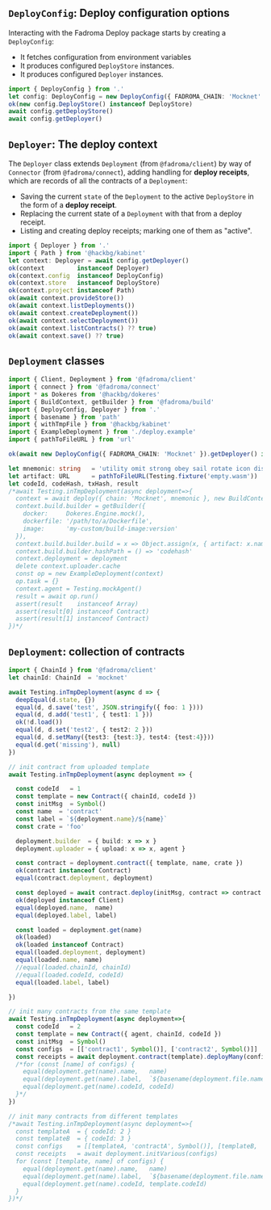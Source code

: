 ## `DeployConfig`: Deploy configuration options

Interacting with the Fadroma Deploy package starts by creating a `DeployConfig`:
  * It fetches configuration from environment variables
  * It produces configured `DeployStore` instances.
  * It produces configured `Deployer` instances.

```typescript
import { DeployConfig } from '.'
let config: DeployConfig = new DeployConfig({ FADROMA_CHAIN: 'Mocknet' }, process.cwd())
ok(new config.DeployStore() instanceof DeployStore)
await config.getDeployStore()
await config.getDeployer()
```

## `Deployer`: The deploy context

The `Deployer` class extends `Deployment` (from `@fadroma/client`)
by way of `Connector` (from `@fadroma/connect`), adding handling for
**deploy receipts**, which are records of all the contracts of a `Deployment`:
  * Saving the current `state` of the `Deployment` to the active `DeployStore`
    in the form of a **deploy receipt**.
  * Replacing the current state of a `Deployment` with that from a deploy receipt.
  * Listing and creating deploy receipts; marking one of them as "active".

```typescript
import { Deployer } from '.'
import { Path } from '@hackbg/kabinet'
let context: Deployer = await config.getDeployer()
ok(context         instanceof Deployer)
ok(context.config  instanceof DeployConfig)
ok(context.store   instanceof DeployStore)
ok(context.project instanceof Path)
ok(await context.provideStore())
ok(await context.listDeployments())
ok(await context.createDeployment())
ok(await context.selectDeployment())
ok(await context.listContracts() ?? true)
ok(await context.save() ?? true)
```

## `Deployment` classes

```typescript
import { Client, Deployment } from '@fadroma/client'
import { connect } from '@fadroma/connect'
import * as Dokeres from '@hackbg/dokeres'
import { BuildContext, getBuilder } from '@fadroma/build'
import { DeployConfig, Deployer } from '.'
import { basename } from 'path'
import { withTmpFile } from '@hackbg/kabinet'
import { ExampleDeployment } from './deploy.example'
import { pathToFileURL } from 'url'

ok(await new DeployConfig({ FADROMA_CHAIN: 'Mocknet' }).getDeployer() instanceof Deployer)

let mnemonic: string   = 'utility omit strong obey sail rotate icon disease usage scene olive youth clog poverty parade'
let artifact: URL      = pathToFileURL(Testing.fixture('empty.wasm'))
let codeId, codeHash, txHash, result
/*await Testing.inTmpDeployment(async deployment=>{
  context = await deploy({ chain: 'Mocknet', mnemonic }, new BuildContext())
  context.build.builder = getBuilder({
    docker:     Dokeres.Engine.mock(),
    dockerfile: '/path/to/a/Dockerfile',
    image:      'my-custom/build-image:version'
  }),
  context.build.builder.build = x => Object.assign(x, { artifact: x.name })
  context.build.builder.hashPath = () => 'codehash'
  context.deployment = deployment
  delete context.uploader.cache
  const op = new ExampleDeployment(context)
  op.task = {}
  context.agent = Testing.mockAgent()
  result = await op.run()
  assert(result    instanceof Array)
  assert(result[0] instanceof Contract)
  assert(result[1] instanceof Contract)
})*/
```

## `Deployment`: collection of contracts

```typescript
import { ChainId } from '@fadroma/client'
let chainId: ChainId  = 'mocknet'

await Testing.inTmpDeployment(async d => {
  deepEqual(d.state, {})
  equal(d, d.save('test', JSON.stringify({ foo: 1 })))
  equal(d, d.add('test1', { test1: 1 }))
  ok(!d.load())
  equal(d, d.set('test2', { test2: 2 }))
  equal(d, d.setMany({test3: {test:3}, test4: {test:4}}))
  equal(d.get('missing'), null)
})

// init contract from uploaded template
await Testing.inTmpDeployment(async deployment => {

  const codeId   = 1
  const template = new Contract({ chainId, codeId })
  const initMsg  = Symbol()
  const name  = 'contract'
  const label = `${deployment.name}/${name}`
  const crate = 'foo'

  deployment.builder  = { build: x => x }
  deployment.uploader = { upload: x => x, agent }

  const contract = deployment.contract({ template, name, crate })
  ok(contract instanceof Contract)
  equal(contract.deployment, deployment)

  const deployed = await contract.deploy(initMsg, contract => contract.client())
  ok(deployed instanceof Client)
  equal(deployed.name,  name)
  equal(deployed.label, label)

  const loaded = deployment.get(name)
  ok(loaded)
  ok(loaded instanceof Contract)
  equal(loaded.deployment, deployment)
  equal(loaded.name, name)
  //equal(loaded.chainId, chainId)
  //equal(loaded.codeId, codeId)
  equal(loaded.label, label)

})

// init many contracts from the same template
await Testing.inTmpDeployment(async deployment=>{
  const codeId   = 2
  const template = new Contract({ agent, chainId, codeId })
  const initMsg  = Symbol()
  const configs  = [['contract1', Symbol()], ['contract2', Symbol()]]
  const receipts = await deployment.contract(template).deployMany(configs)
  /*for (const [name] of configs) {
    equal(deployment.get(name).name,   name)
    equal(deployment.get(name).label,  `${basename(deployment.file.name)}/${name}`)
    equal(deployment.get(name).codeId, codeId)
  }*/
})

// init many contracts from different templates
/*await Testing.inTmpDeployment(async deployment=>{
  const templateA  = { codeId: 2 }
  const templateB  = { codeId: 3 }
  const configs    = [[templateA, 'contractA', Symbol()], [templateB, 'contractB', Symbol()]]
  const receipts   = await deployment.initVarious(configs)
  for (const [template, name] of configs) {
    equal(deployment.get(name).name,   name)
    equal(deployment.get(name).label,  `${basename(deployment.file.name)}/${name}`)
    equal(deployment.get(name).codeId, template.codeId)
  }
})*/
```
